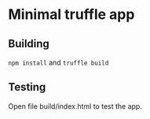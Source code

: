 # Minimal truffle app

## Building

`npm install` and `truffle build`

## Testing

Open file build/index.html to test the app.

